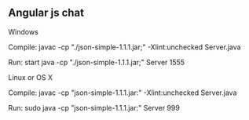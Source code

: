 ## Angular js chat 
Windows

Compile: javac -cp "./json-simple-1.1.1.jar;" -Xlint:unchecked Server.java

Run: start java -cp "./json-simple-1.1.1.jar;" Server 1555

Linux or OS X

Compile: javac -cp "json-simple-1.1.1.jar:" -Xlint:unchecked Server.java

Run: sudo java -cp "json-simple-1.1.1.jar:" Server 999